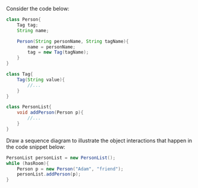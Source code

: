 <panel header="{{ icon_Q }} Draw a Sequence Diagram for code snippet">
<question>

Consider the code below:
<div class="row">
  <div class="col-sm-7">

```java
class Person{
    Tag tag;
    String name;

    Person(String personName, String tagName){
        name = personName;
        tag = new Tag(tagName);
    }
}
```
  </div>
  <div class="col-sm-5">

```java
class Tag{
    Tag(String value){
        //...
    }
}

class PersonList{
    void addPerson(Person p){
        //...
    }
}
```
  </div>
</div>

Draw a sequence diagram to illustrate the object interactions that happen in the code snippet below:
```java
PersonList personList = new PersonList();
while (hasRoom){
    Person p = new Person("Adam", "friend");
    personList.addPerson(p);
}
```

</question>
</panel>
